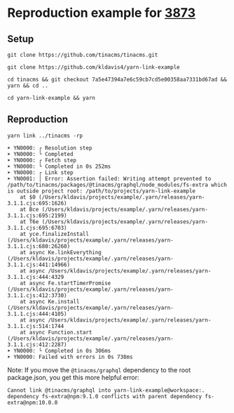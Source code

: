 # Reproduction example for [3873](https://github.com/yarnpkg/berry/issues/3873)

## Setup

`git clone https://github.com/tinacms/tinacms.git`

`git clone https://github.com/kldavis4/yarn-link-example`

`cd tinacms && git checkout 7a5e47394a7e6c59cb7cd5e00358aa7331bd67ad && yarn && cd ..`

`cd yarn-link-example && yarn`

## Reproduction

```
yarn link ../tinacms -rp

➤ YN0000: ┌ Resolution step
➤ YN0000: └ Completed
➤ YN0000: ┌ Fetch step
➤ YN0000: └ Completed in 0s 252ms
➤ YN0000: ┌ Link step
➤ YN0001: │ Error: Assertion failed: Writing attempt prevented to /path/to/tinacms/packages/@tinacms/graphql/node_modules/fs-extra which is outside project root: /path/to/projects/yarn-link-example
    at $0 (/Users/kldavis/projects/example/.yarn/releases/yarn-3.1.1.cjs:695:1626)
    at Bce (/Users/kldavis/projects/example/.yarn/releases/yarn-3.1.1.cjs:695:2199)
    at T6e (/Users/kldavis/projects/example/.yarn/releases/yarn-3.1.1.cjs:695:6703)
    at yce.finalizeInstall (/Users/kldavis/projects/example/.yarn/releases/yarn-3.1.1.cjs:680:26260)
    at async Ke.linkEverything (/Users/kldavis/projects/example/.yarn/releases/yarn-3.1.1.cjs:441:14966)
    at async /Users/kldavis/projects/example/.yarn/releases/yarn-3.1.1.cjs:444:4329
    at async Fe.startTimerPromise (/Users/kldavis/projects/example/.yarn/releases/yarn-3.1.1.cjs:412:3730)
    at async Ke.install (/Users/kldavis/projects/example/.yarn/releases/yarn-3.1.1.cjs:444:4105)
    at async /Users/kldavis/projects/example/.yarn/releases/yarn-3.1.1.cjs:514:1744
    at async Function.start (/Users/kldavis/projects/example/.yarn/releases/yarn-3.1.1.cjs:412:2287)
➤ YN0000: └ Completed in 0s 306ms
➤ YN0000: Failed with errors in 0s 738ms
```

Note: If you move the `@tinacms/graphql` dependency to the root package.json, you get this more helpful error:

```
Cannot link @tinacms/graphql into yarn-link-example@workspace:. dependency fs-extra@npm:9.1.0 conflicts with parent dependency fs-extra@npm:10.0.0
```
